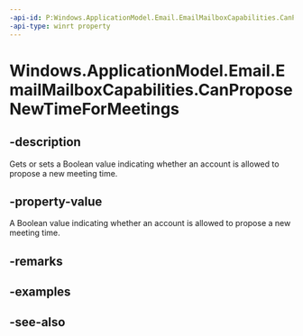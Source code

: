 ```yaml
---
-api-id: P:Windows.ApplicationModel.Email.EmailMailboxCapabilities.CanProposeNewTimeForMeetings
-api-type: winrt property
---
```


<!-- Property syntax
public bool CanProposeNewTimeForMeetings { get;  set; }
-->

# Windows.ApplicationModel.Email.EmailMailboxCapabilities.CanProposeNewTimeForMeetings

## -description
Gets or sets a Boolean value indicating whether an account is allowed to propose a new meeting time.

## -property-value
A Boolean value indicating whether an account is allowed to propose a new meeting time.

## -remarks

## -examples

## -see-also
